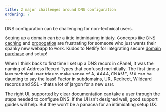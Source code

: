 ```yaml
---
title: 2 major challenges around DNS configuration
ordering: 7
---
```

DNS configuration can be challenging for non-technical users.

Setting up a domain can be a little intimidating initially. Concepts like DNS [caching](https://www.lifewire.com/what-is-a-dns-cache-817514) and [propogation](https://www.name.com/support/articles/115012317827-Domain-Propagation) are frustrating for someone who just wants their spanky new webapp to work. Kudos to Netlify for integrating secure [domain purchase](https://www.netlify.com/blog/2018/06/19/buy-and-secure-a-custom-domain-through-netlify/) and setup!

When I think back to first time I set up a DNS record in cPanel, It was the naming of Address Record Types that confused me initially. The first time a less technical user tries to make sense of A, AAAA, CNAME, MX can be daunting to say the least! Factor in subdomains, URL Redirect, Wildcard records and SSL - thats a lot of jargon for a new user.

The right UI, supported by clear documentation can take a user through the steps needed to configure DNS.
If the UI isn't designed well, good support guides will help. But they won't be a panacea for an intimidating setup UX.
